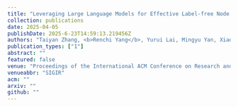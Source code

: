 ```yaml
---
title: "Leveraging Large Language Models for Effective Label-free Node Classification in Text-Attributed Graphs"
collection: publications
date: 2025-04-05
publishDate: 2025-6-23T14:59:13.219456Z
authors: "Taiyan Zhang, <b>Renchi Yang</b>, Yurui Lai, Mingyu Yan, Xiaochun Ye and Dongrui Fan"
publication_types: ["1"]
abstract: ""
featured: false
venue: "Proceedings of the International ACM Conference on Research and Development in Information Retrieval"
venueabbr: "SIGIR"
acm: ""
arxiv: ""
github: ""
---
```

